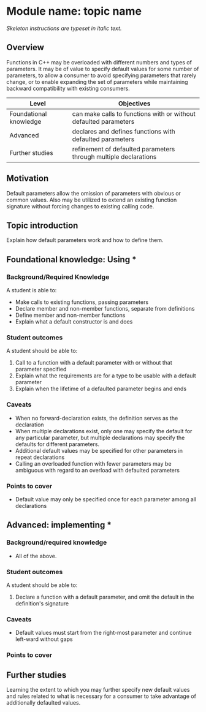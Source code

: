 # Module name: topic name
_Skeleton instructions are typeset in italic text._

## Overview

Functions in C++ may be overloaded with different numbers and types of parameters. It may be of value to specify default values for some number of parameters, to allow a consumer to avoid specifying parameters that rarely change, or to enable expanding the set of parameters while maintaining backward compatibility with existing consumers.

<table>
  <thead>
    <th>Level</th>
    <th>Objectives</th>
  </thead>
  <tr>
    <td>Foundational knowledge</td>
    <td>can make calls to functions with or without defaulted parameters</td>
  </tr>
  <tr>
    <td>Advanced</td>
    <td>declares and defines functions with defaulted parameters</td>
  </tr>
  <tr>
    <td>Further studies</td>
    <td>refinement of defaulted parameters through multiple declarations</td>
  </tr>
</table>

## Motivation

Default parameters allow the omission of parameters with obvious or common values. Also may be utilized to extend an existing function signature without forcing changes to existing calling code.

## Topic introduction

Explain how default parameters work and how to define them.

## Foundational knowledge: Using *

### Background/Required Knowledge

A student is able to:

* Make calls to existing functions, passing parameters
* Declare member and non-member functions, separate from definitions
* Define member and non-member functions
* Explain what a default constructor is and does

### Student outcomes

A student should be able to:

1. Call to a function with a default parameter with or without that parameter specified
2. Explain what the requirements are for a type to be usable with a default parameter
3. Explain when the lifetime of a defaulted parameter begins and ends


### Caveats

* When no forward-declaration exists, the definition serves as the declaration
* When multiple declarations exist, only one may specify the default for any particular parameter, but multiple declarations may specify the defaults for different parameters.
* Additional default values may be specified for other parameters in repeat declarations
* Calling an overloaded function with fewer parameters may be ambiguous with regard to an overload with defaulted parameters

### Points to cover

* Default value may only be specified once for each parameter among all declarations

## Advanced: implementing *

### Background/required knowledge

* All of the above.

### Student outcomes

A student should be able to:

1. Declare a function with a default parameter, and omit the default in the definition's signature

### Caveats

* Default values must start from the right-most parameter and continue left-ward without gaps

### Points to cover

## Further studies

Learning the extent to which you may further specify new default values and rules related to what is necessary for a consumer to take advantage of additionally defaulted values.

